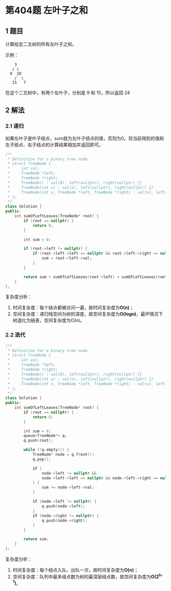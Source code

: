 # 第404题 左叶子之和

## 1 题目

计算给定二叉树的所有左叶子之和。

示例：

    	3
       / \
      9  20
        /  \
       15   7
在这个二叉树中，有两个左叶子，分别是 9 和 15，所以返回 24

## 2 解法

### 2.1 递归

如果左叶子是叶子结点，sum就为左叶子结点的值，否则为0。将当前得到的值和左子结点、右子结点的计算结果相加并返回即可。

```c++
/**
 * Definition for a binary tree node.
 * struct TreeNode {
 *     int val;
 *     TreeNode *left;
 *     TreeNode *right;
 *     TreeNode() : val(0), left(nullptr), right(nullptr) {}
 *     TreeNode(int x) : val(x), left(nullptr), right(nullptr) {}
 *     TreeNode(int x, TreeNode *left, TreeNode *right) : val(x), left(left), right(right) {}
 * };
 */
class Solution {
public:
    int sumOfLeftLeaves(TreeNode* root) {
        if (root == nullptr) {
            return 0;
        }

        int sum = 0;

        if (root->left != nullptr) {
            if (root->left->left == nullptr && root->left->right == nullptr) {
                sum = root->left->val; 
            }
        }

        return sum + sumOfLeftLeaves(root->left) + sumOfLeftLeaves(root->right);
    }
};
```

复杂度分析：

1. 时间复杂度：每个结点都被访问一遍，故时间复杂度为**O(n)**；
2. 空间复杂度：递归栈空间为树的深度，故空间复杂度为**O(logn)**，最坏情况下树退化为链表，空间复杂度为O(n)。

### 2.2 迭代

```c++
/**
 * Definition for a binary tree node.
 * struct TreeNode {
 *     int val;
 *     TreeNode *left;
 *     TreeNode *right;
 *     TreeNode() : val(0), left(nullptr), right(nullptr) {}
 *     TreeNode(int x) : val(x), left(nullptr), right(nullptr) {}
 *     TreeNode(int x, TreeNode *left, TreeNode *right) : val(x), left(left), right(right) {}
 * };
 */
class Solution {
public:
    int sumOfLeftLeaves(TreeNode* root) {
        if (root == nullptr) {
            return 0;
        }

        int sum = 0;
        queue<TreeNode*> q;
        q.push(root);

        while (!q.empty()) {
            TreeNode* node = q.front();
            q.pop();

            if (
                node->left != nullptr &&
                node->left->left == nullptr && node->left->right == nullptr
            ) {
                sum += node->left->val;
            }

            if (node->left != nullptr) {
                q.push(node->left);
            }
            if (node->right != nullptr) {
                q.push(node->right);
            }
        }

        return sum;
    }
};
```

复杂度分析：

1. 时间复杂度：每个结点入队、出队一次，故时间复杂度为**O(n)**；
2. 空间复杂度：队列中最多结点数为树的最深层结点数，故空间复杂度为**O(2<sup>h-1</sup>)**。

